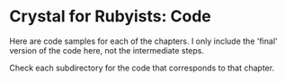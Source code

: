 Crystal for Rubyists: Code
=======================

Here are code samples for each of the chapters. I only include the 'final'
version of the code here, not the intermediate steps.

Check each subdirectory for the code that corresponds to that chapter.
